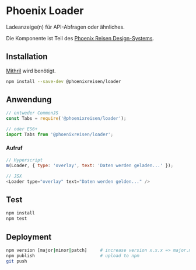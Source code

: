 # Phoenix Loader

Ladeanzeige(n) für API-Abfragen oder ähnliches.

Die Komponente ist Teil des [Phoenix Reisen Design-Systems](https://design-system.phoenixreisen.net).

## Installation

[Mithril](https://mithril.js.org/) wird benötigt.

```bash
npm install --save-dev @phoenixreisen/loader
```

## Anwendung

```js
// entweder CommonJS
const Tabs = require('@phoenixreisen/loader');

// oder ES6+
import Tabs from '@phoenixreisen/loader';
```

#### Aufruf

```js
// Hyperscript
m(Loader, { type: 'overlay', text: 'Daten werden geladen...' });

// JSX
<Loader type="overlay" text="Daten werden gelden..." />
```

## Test

```bash
npm install
npm test
```

## Deployment

```bash
npm version [major|minor|patch]     # increase version x.x.x => major.minor.patch
npm publish                         # upload to npm
git push
```